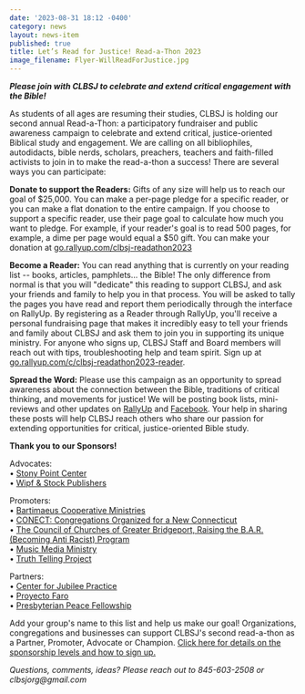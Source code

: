 ```yaml
---
date: '2023-08-31 18:12 -0400'
category: news
layout: news-item
published: true
title: Let’s Read for Justice! Read-a-Thon 2023
image_filename: Flyer-WillReadForJustice.jpg
---
```

_**Please join with CLBSJ to celebrate and extend critical engagement with the Bible!**_

As students of all ages are resuming their studies, CLBSJ is holding our second annual Read-a-Thon: a participatory fundraiser and public awareness campaign to celebrate and extend critical, justice-oriented Biblical study and engagement. We are calling on all bibliophiles, autodidacts, bible nerds, scholars, preachers, teachers and faith-filled activists to join in to make the read-a-thon a success! There are several ways you can participate:

**Donate to support the Readers:** Gifts of any size will help us to reach our goal of $25,000. You can make a per-page pledge for a specific reader, or you can make a flat donation to the entire campaign. If you choose to support a specific reader, use their page goal to calculate how much you want to pledge. For example, if your reader's goal is to read 500 pages, for example, a dime per page would equal a $50 gift. You can make your donation at [go.rallyup.com/clbsj-readathon2023](https://go.rallyup.com/clbsj-readathon2023/Campaign/Details)

**Become a Reader:** You can read anything that is currently on your reading list -- books, articles, pamphlets... the Bible! The only difference from normal is that you will "dedicate" this reading to support CLBSJ, and ask your friends and family to help you in that process. You will be asked to tally the pages you have read and report them periodically through the interface on RallyUp. By registering as a Reader through RallyUp, you'll receive a personal fundraising page that makes it incredibly easy to tell your friends and family about CLBSJ and ask them to join you in supporting its unique ministry. For anyone who signs up, CLBSJ Staff and Board members will reach out with tips, troubleshooting help and team spirit. Sign up at [go.rallyup.com/c/clbsj-readathon2023-reader](https://go.rallyup.com/c/clbsj-readathon2023-reader).

**Spread the Word:** Please use this campaign as an opportunity to spread awareness about the connection between the Bible, traditions of critical thinking, and movements for justice! We will be posting book lists, mini-reviews and other updates on [RallyUp](https://go.rallyup.com/clbsj-readathon2023) and [Facebook](https://facebook.com/clbsj). Your help in sharing these posts will help CLBSJ reach others who share our passion for extending opportunities for critical, justice-oriented Bible study.

**Thank you to our Sponsors!**

Advocates:<br>
• [Stony Point Center](https://stonypointcenter.org/)<br>
• [Wipf & Stock Publishers](https://wipfandstock.com/)

Promoters:<br>
• [Bartimaeus Cooperative Ministries](https://www.bcm-net.org/)<br>
• [CONECT: Congregations Organized for a New Connecticut](https://weconect.org/)<br>
• [The Council of Churches of Greater Bridgeport, Raising the B.A.R. (Becoming Anti Racist) Program](https://www.ccgb.org/)<br>
• [Music Media Ministry](https://www.musicmediaministry.com/MMM/)<br>
• [Truth Telling Project](https://thetruthtellingproject.org/)

Partners:<br>
• [Center for Jubilee Practice](https://jubileepractice.org/)<br>
• [Proyecto Faro](https://proyectofarorockland.org/)<br>
• [Presbyterian Peace Fellowship](https://www.presbypeacefellowship.org/)

Add your group's name to this list and help us make our goal! Organizations, congregations and businesses can support CLBSJ's second read-a-thon as a Partner, Promoter, Advocate or Champion. [Click here for details on the sponsorship levels and how to sign up.](https://clbsj.org/assets/Readathon-SponsorshipOptions.pdf)

_Questions, comments, ideas? Please reach out to 845-603-2508 or clbsjorg@gmail.com_
